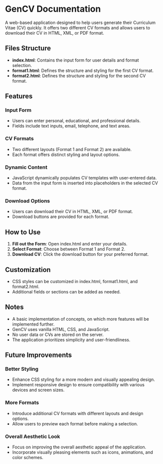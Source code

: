 # GenCV Documentation

A web-based application designed to help users generate their Curriculum Vitae (CV) quickly. It offers two different CV formats and allows users to download their CV in HTML, XML, or PDF format.

## Files Structure

- **index.html**: Contains the input form for user details and format selection.
- **format1.html**: Defines the structure and styling for the first CV format.
- **format2.html**: Defines the structure and styling for the second CV format.

## Features

### Input Form
- Users can enter personal, educational, and professional details.
- Fields include text inputs, email, telephone, and text areas.

### CV Formats
- Two different layouts (Format 1 and Format 2) are available.
- Each format offers distinct styling and layout options.

### Dynamic Content
- JavaScript dynamically populates CV templates with user-entered data.
- Data from the input form is inserted into placeholders in the selected CV format.

### Download Options
- Users can download their CV in HTML, XML, or PDF format.
- Download buttons are provided for each format.

## How to Use

1. **Fill out the Form**: Open index.html and enter your details.
2. **Select Format**: Choose between Format 1 and Format 2.
3. **Download CV**: Click the download button for your preferred format.

## Customization

- CSS styles can be customized in index.html, format1.html, and format2.html.
- Additional fields or sections can be added as needed.

## Notes

- A basic implementation of concepts, on which more features will be implemented further.
- GenCV uses vanilla HTML, CSS, and JavaScript.
- No user data or CVs are stored on the server.
- The application prioritizes simplicity and user-friendliness.

## Future Improvements

### Better Styling
- Enhance CSS styling for a more modern and visually appealing design.
- Implement responsive design to ensure compatibility with various devices and screen sizes.

### More Formats
- Introduce additional CV formats with different layouts and design options.
- Allow users to preview each format before making a selection.

### Overall Aesthetic Look
- Focus on improving the overall aesthetic appeal of the application.
- Incorporate visually pleasing elements such as icons, animations, and color schemes.
